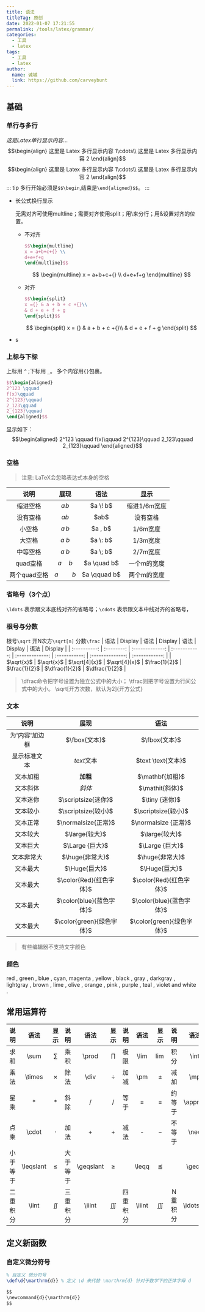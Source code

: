 ```yaml
---
title: 语法
titleTag: 原创
date: 2022-01-07 17:21:55
permalink: /tools/latex/grammar/
categories: 
  - 工具
  - latex
tags: 
  - 工具
  - latex
author: 
  name: 诚城
  link: https://github.com/carveybunt
---
```


## 基础

### 单行与多行

$这是 Latex 单行显示内容\ldots$
   $$\begin{align}
   这里是 Latex 多行显示内容 1\cdots\\
   这里是 Latex 多行显示内容 2
   \end{align}$$
   $$\begin{align}
   这里是 Latex 多行显示内容 1\cdots\\
   这里是 Latex 多行显示内容 2
   \end{align}$$
::: tip
   多行开始必须是`$$\begin`,结束是`\end{aligned}$$`。
:::

- 长公式换行显示

   无需对齐可使用multline；需要对齐使用split；用\\来分行；用&设置对齐的位置。
  - 不对齐

      ```tex
      $$\begin{multline}    
      x = a+b+c+{} \\     
      d+e+f+g  
      \end{multline}$$
      ```

      $$
      \begin{multline}
      x = a+b+c+{} \\
      d+e+f+g  
      \end{multline}
      $$

  - 对齐

      ```tex
      $$\begin{split}    
      x ={} & a + b + c +{}\\    
      & d + e + f + g
      \end{split}$$
      ```

      $$
      \begin{split}
      x = {} & a + b + c +{}\\
      & d + e + f + g
      \end{split}
      $$

- s

### 上标与下标

上标用 `^` ;下标用 `_`。 多个内容用`{}`包裹。

```tex
$$\begin{aligned}
2^123 \qquad
f(x)\qquad
2^{123}\qquad
2_123\qquad
2_{123}\qquad
\end{aligned}$$
```

显示如下：
$$\begin{aligned}
2^123 \qquad
f(x)\qquad
2^{123}\qquad
2_123\qquad
2_{123}\qquad
\end{aligned}$$

### 空格

> 注意: LaTeX会忽略表达式本身的空格

|     说明     |     展现     |      语法       |     显示     |
| :----------: | :----------: | :-------------: | :----------: |
|   缩进空格   |   $a \! b$   |  \$a \\\! b\$   | 缩进1/6m宽度 |
|   没有空格   |     $ab$     |     \$ab\$      |   没有空格   |
|    小空格    |   $a \, b$   |   \$a \, b\$    |   1/6m宽度   |
|    大空格    |   $a \: b$   |   \$a \\: b\$   |   1/3m宽度   |
|   中等空格   |   $a \; b$   |  \$a \\\; b\$   |   2/7m宽度   |
|   quad空格   | $a \quad b$  | \$a \\quad b\$  | 一个m的宽度  |
| 两个quad空格 | $a \qquad b$ | \$a \\qquad b\$ | 两个m的宽度  |

### 省略号（3个点）

`\ldots` 表示跟文本底线对齐的省略号；`\cdots` 表示跟文本中线对齐的省略号，

### 根号与分数

根号`\sqrt` 开N次方`\sqrt[n]`  分数`\frac`
|     语法     |  Display   |      语法       |    Display    |      语法       |    Display    |       语法       |    Display     |
| :----------: | :--------: | :-------------: | :-----------: | :-------------: | :-----------: | :--------------: | :------------: |
| \$\sqrt{x}\$ | $\sqrt{x}$ | \$\sqrt[4]{x}\$ | $\sqrt[4]{x}$ | \$\frac{1}{2}\$ | $\frac{1}{2}$ | \$\dfrac{1}{2}\$ | $\dfrac{1}{2}$ |

> \dfrac命令把字号设置为独立公式中的大小；
   \tfrac则把字号设置为行间公式中的大小。
   \sqrt[开方次数，默认为2]{开方公式}

### 文本

|      说明      |           展现            |             语法             |
| :------------: | :-----------------------: | :--------------------------: |
| 为'内容'加边框 |       $\fbox{文本}$       |       \$\\fbox{文本}\$       |
|  显示标准文本  |    $text \text{文本}$     |    \$text \\text{文本}\$     |
|    文本加粗    |      $\mathbf{加粗}$      |      \$\\mathbf{加粗}\$      |
|    文本斜体    |      $\mathit{斜体}$      |      \$\\mathit{斜体}\$      |
|    文本迷你    |    $\scriptsize{迷你}$    |      \$\\tiny {迷你}\$       |
|    文本较小    |    $\scriptsize{较小}$    |    \$\\scriptsize{较小}\$    |
|    文本正常    |    $\normalsize{正常}$    |   \$\\normalsize {正常}\$    |
|    文本较大    |      $\large{较大}$       |      \$\\large{较大}\$       |
|    文本巨大    |      $\Large {巨大}$      |      \$\\Large {巨大}\$      |
|   文本非常大   |      $\huge{非常大}$      |      \$\\huge{非常大}\$      |
|    文本最大    |       $\Huge{巨大}$       |       \$\\Huge{巨大}\$       |
|    文本最大    |  $\color{Red}{红色字体}$  |  \$\\color{Red}{红色字体}\$  |
|    文本最大    | $\color{blue}{蓝色字体}$  | \$\\color{blue}{蓝色字体}\$  |
|    文本最大    | $\color{green}{绿色字体}$ | \$\\color{green}{绿色字体}\$ |

> 有些编辑器不支持文字颜色

### 颜色

red , green , blue , cyan, magenta , yellow , black , gray , darkgray , lightgray , brown , lime , olive , orange , pink , purple , teal , violet and white .

## 常用运算符
  
|   说明   |   语法    |    显示     |   说明   |   语法    |    显示     |   说明   |  语法  |   显示   |  说明   |   语法    |    显示     |
| :------: | :-------: | :---------: | :------: | :-------: | :---------: | :------: | :----: | :------: | :-----: | :-------: | :---------: |
|   求和   |   \sum    |   $\sum$    |   乘积   |   \prod   |   $\prod$   |   极限   |  \lim  |  $\lim$  |  积分   |   \int    |   $\int$    |
|   乘法   |  \times   |  $\times$   |   除法   |   \div    |   $\div$    |   加减   |  \pm   |  $\pm$   |  减加   |    \mp    |    $\mp$    |
|   星乘   |     *     |     $*$     |   斜除   |     /     |     $/$     |   等于   |   =    |   $=$    | 约等于  |  \approx  |  $\approx$  |
|   点乘   |   \cdot   |   $\cdot$   |   加法   |     +     |     $+$     |   减法   |   -    |   $-$    | 不等于  |   \neq    |   $\neq$    |
| 小于等于 | \leqslant | $\leqslant$ | 大于等于 | \geqslant | $\geqslant$ |          | \leqq  | $\leqq$  |         |   \geqq   |   $\geqq$   |
| 二重积分 |   \iint   |   $\iint$   | 三重积分 |  \iiint   |  $\iiint$   | 四重积分 | \iiint | $\iiint$ | N重积分 | \idotsint | $\idotsint$ |

## 定义新函数

### 自定义微分符号

```tex
% 自定义 微分符号
\def\d{\marthrm{d}} % 定义 \d 来代替 \marthrm{d} 针对于数学下的正体字母 d


```

```md
$$
\newcommand{d}{\marthrm{d}}
$$
```
